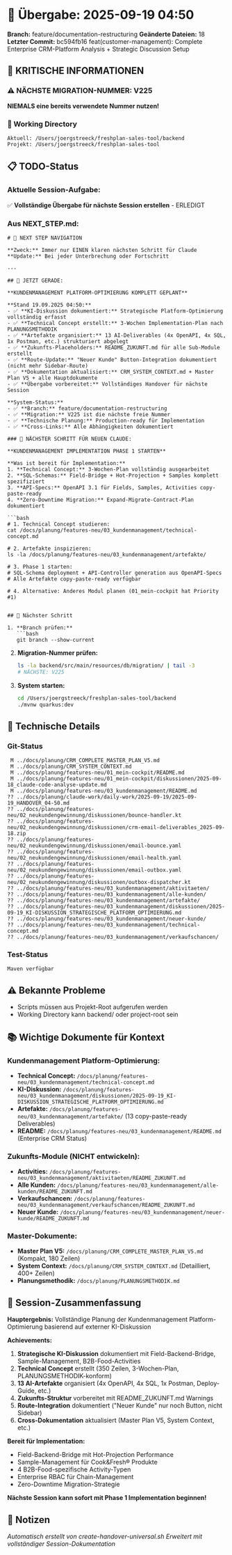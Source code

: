 # 🤝 Übergabe: 2025-09-19 04:50
**Branch:** feature/documentation-restructuring
**Geänderte Dateien:** 18
**Letzter Commit:** bc594fb16 feat(customer-management): Complete Enterprise CRM-Platform Analysis + Strategic Discussion Setup

## 🚨 KRITISCHE INFORMATIONEN

### ⚠️ NÄCHSTE MIGRATION-NUMMER: V225
**NIEMALS eine bereits verwendete Nummer nutzen!**

### 📍 Working Directory
```
Aktuell: /Users/joergstreeck/freshplan-sales-tool/backend
Projekt: /Users/joergstreeck/freshplan-sales-tool
```

## 📋 TODO-Status

### Aktuelle Session-Aufgabe:
✅ **Vollständige Übergabe für nächste Session erstellen** - ERLEDIGT

### Aus NEXT_STEP.md:
```
# 🧭 NEXT STEP NAVIGATION

**Zweck:** Immer nur EINEN klaren nächsten Schritt für Claude
**Update:** Bei jeder Unterbrechung oder Fortschritt

---

## 🎯 JETZT GERADE:

**KUNDENMANAGEMENT PLATFORM-OPTIMIERUNG KOMPLETT GEPLANT**

**Stand 19.09.2025 04:50:**
- ✅ **KI-Diskussion dokumentiert:** Strategische Platform-Optimierung vollständig erfasst
- ✅ **Technical Concept erstellt:** 3-Wochen Implementation-Plan nach PLANUNGSMETHODIK
- ✅ **Artefakte organisiert:** 13 AI-Deliverables (4x OpenAPI, 4x SQL, 1x Postman, etc.) strukturiert abgelegt
- ✅ **Zukunfts-Placeholders:** README_ZUKUNFT.md für alle Sub-Module erstellt
- ✅ **Route-Update:** "Neuer Kunde" Button-Integration dokumentiert (nicht mehr Sidebar-Route)
- ✅ **Dokumentation aktualisiert:** CRM_SYSTEM_CONTEXT.md + Master Plan V5 + alle Hauptdokumente
- ✅ **Übergabe vorbereitet:** Vollständiges Handover für nächste Session

**System-Status:**
- ✅ **Branch:** feature/documentation-restructuring
- ✅ **Migration:** V225 ist die nächste freie Nummer
- ✅ **Technische Planung:** Production-ready für Implementation
- ✅ **Cross-Links:** Alle Abhängigkeiten dokumentiert

### 🚨 NÄCHSTER SCHRITT FÜR NEUEN CLAUDE:

**KUNDENMANAGEMENT IMPLEMENTATION PHASE 1 STARTEN**

**Was ist bereit für Implementation:**
1. **Technical Concept:** 3-Wochen-Plan vollständig ausgearbeitet
2. **SQL-Schemas:** Field-Bridge + Hot-Projection + Samples komplett spezifiziert
3. **API-Specs:** OpenAPI 3.1 für Fields, Samples, Activities copy-paste-ready
4. **Zero-Downtime Migration:** Expand-Migrate-Contract-Plan dokumentiert

```bash
# 1. Technical Concept studieren:
cat /docs/planung/features-neu/03_kundenmanagement/technical-concept.md

# 2. Artefakte inspizieren:
ls -la /docs/planung/features-neu/03_kundenmanagement/artefakte/

# 3. Phase 1 starten:
# SQL-Schema deployment + API-Controller generation aus OpenAPI-Specs
# Alle Artefakte copy-paste-ready verfügbar

# 4. Alternative: Anderes Modul planen (01_mein-cockpit hat Priority #1)
```
```

## 🎯 Nächster Schritt

1. **Branch prüfen:**
   ```bash
   git branch --show-current
   ```

2. **Migration-Nummer prüfen:**
   ```bash
   ls -la backend/src/main/resources/db/migration/ | tail -3
   # NÄCHSTE: V225
   ```

3. **System starten:**
   ```bash
   cd /Users/joergstreeck/freshplan-sales-tool/backend
   ./mvnw quarkus:dev
   ```

## 🔧 Technische Details

### Git-Status
```
 M ../docs/planung/CRM_COMPLETE_MASTER_PLAN_V5.md
 M ../docs/planung/CRM_SYSTEM_CONTEXT.md
 M ../docs/planung/features-neu/01_mein-cockpit/README.md
 M ../docs/planung/features-neu/01_mein-cockpit/diskussionen/2025-09-18_claude-code-analyse-update.md
 M ../docs/planung/features-neu/03_kundenmanagement/README.md
?? ../docs/planung/claude-work/daily-work/2025-09-19/2025-09-19_HANDOVER_04-50.md
?? ../docs/planung/features-neu/02_neukundengewinnung/diskussionen/bounce-handler.kt
?? ../docs/planung/features-neu/02_neukundengewinnung/diskussionen/crm-email-deliverables_2025-09-18.zip
?? ../docs/planung/features-neu/02_neukundengewinnung/diskussionen/email-bounce.yaml
?? ../docs/planung/features-neu/02_neukundengewinnung/diskussionen/email-health.yaml
?? ../docs/planung/features-neu/02_neukundengewinnung/diskussionen/email-outbox.yaml
?? ../docs/planung/features-neu/02_neukundengewinnung/diskussionen/outbox-dispatcher.kt
?? ../docs/planung/features-neu/03_kundenmanagement/aktivitaeten/
?? ../docs/planung/features-neu/03_kundenmanagement/alle-kunden/
?? ../docs/planung/features-neu/03_kundenmanagement/artefakte/
?? ../docs/planung/features-neu/03_kundenmanagement/diskussionen/2025-09-19_KI-DISKUSSION_STRATEGISCHE_PLATFORM_OPTIMIERUNG.md
?? ../docs/planung/features-neu/03_kundenmanagement/neuer-kunde/
?? ../docs/planung/features-neu/03_kundenmanagement/technical-concept.md
?? ../docs/planung/features-neu/03_kundenmanagement/verkaufschancen/
```

### Test-Status
```
Maven verfügbar
```

## ⚠️ Bekannte Probleme

- Scripts müssen aus Projekt-Root aufgerufen werden
- Working Directory kann backend/ oder project-root sein

## 📚 Wichtige Dokumente für Kontext

### Kundenmanagement Platform-Optimierung:
- **Technical Concept:** `/docs/planung/features-neu/03_kundenmanagement/technical-concept.md`
- **KI-Diskussion:** `/docs/planung/features-neu/03_kundenmanagement/diskussionen/2025-09-19_KI-DISKUSSION_STRATEGISCHE_PLATFORM_OPTIMIERUNG.md`
- **Artefakte:** `/docs/planung/features-neu/03_kundenmanagement/artefakte/` (13 copy-paste-ready Deliverables)
- **README:** `/docs/planung/features-neu/03_kundenmanagement/README.md` (Enterprise CRM Status)

### Zukunfts-Module (NICHT entwickeln):
- **Activities:** `/docs/planung/features-neu/03_kundenmanagement/aktivitaeten/README_ZUKUNFT.md`
- **Alle Kunden:** `/docs/planung/features-neu/03_kundenmanagement/alle-kunden/README_ZUKUNFT.md`
- **Verkaufschancen:** `/docs/planung/features-neu/03_kundenmanagement/verkaufschancen/README_ZUKUNFT.md`
- **Neuer Kunde:** `/docs/planung/features-neu/03_kundenmanagement/neuer-kunde/README_ZUKUNFT.md`

### Master-Dokumente:
- **Master Plan V5:** `/docs/planung/CRM_COMPLETE_MASTER_PLAN_V5.md` (Kompakt, 180 Zeilen)
- **System Context:** `/docs/planung/CRM_SYSTEM_CONTEXT.md` (Detailliert, 400+ Zeilen)
- **Planungsmethodik:** `/docs/planung/PLANUNGSMETHODIK.md`

## 🎯 Session-Zusammenfassung

**Hauptergebnis:** Vollständige Planung der Kundenmanagement Platform-Optimierung basierend auf externer KI-Diskussion

**Achievements:**
1. **Strategische KI-Diskussion** dokumentiert mit Field-Backend-Bridge, Sample-Management, B2B-Food-Activities
2. **Technical Concept** erstellt (350 Zeilen, 3-Wochen-Plan, PLANUNGSMETHODIK-konform)
3. **13 AI-Artefakte** organisiert (4x OpenAPI, 4x SQL, 1x Postman, Deploy-Guide, etc.)
4. **Zukunfts-Struktur** vorbereitet mit README_ZUKUNFT.md Warnings
5. **Route-Integration** dokumentiert ("Neuer Kunde" nur noch Button, nicht Sidebar)
6. **Cross-Dokumentation** aktualisiert (Master Plan V5, System Context, etc.)

**Bereit für Implementation:**
- Field-Backend-Bridge mit Hot-Projection Performance
- Sample-Management für Cook&Fresh® Produkte
- 4 B2B-Food-spezifische Activity-Typen
- Enterprise RBAC für Chain-Management
- Zero-Downtime Migration-Strategie

**Nächste Session kann sofort mit Phase 1 Implementation beginnen!**

## 📝 Notizen

_Automatisch erstellt von create-handover-universal.sh_
_Erweitert mit vollständiger Session-Dokumentation_
